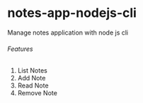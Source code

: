 # notes-app-nodejs-cli
Manage notes application with node js cli


###### Features

1. List Notes
2. Add Note
3. Read Note
4. Remove Note